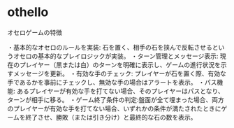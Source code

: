 # othello
オセロゲームの特徴

・基本的なオセロのルールを実装: 石を置く、相手の石を挟んで反転させるというオセロの基本的なプレイロジックが実装。
・ターン管理とメッセージ表示: 現在のプレイヤー（黒または白）のターンを明確に表示し、ゲームの進行状況を示すメッセージを更新。
・有効な手のチェック: プレイヤーが石を置く際、有効な手であるかを事前にチェックし、無効な手の場合はアラートを表示。
・パス機能: あるプレイヤーが有効な手を打てない場合、そのプレイヤーはパスとなり、ターンが相手に移る。
・ゲーム終了条件の判定:盤面が全て埋まった場合、両方のプレイヤーが有効な手を打てない場合、いずれかの条件が満たされたときにゲームを終了させ、勝敗（または引き分け）と最終的な石の数を表示。
